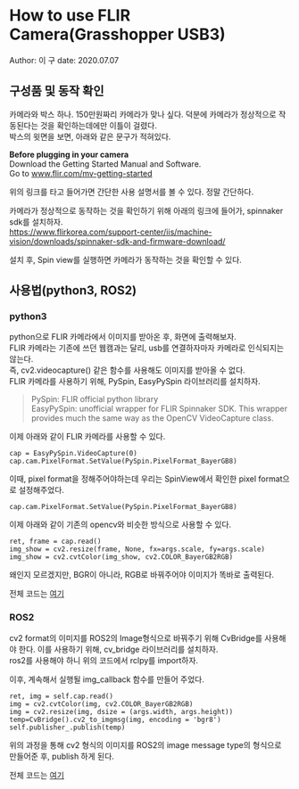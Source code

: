 # How to use FLIR Camera(Grasshopper USB3)
Author: 이  구
date: 2020.07.07

## 구성품 및 동작 확인

카메라와 박스 하나. 150만원짜리 카메라가 맞나 싶다. 덕분에 카메라가 정상적으로 작동된다는 것을 확인하는데에만 이틀이 걸렸다.   
박스의 윗면을 보면, 아래와 같은 문구가 적혀있다.   

**Before plugging in your camera**    
Download the Getting Started Manual and Software.   
Go to www.flir.com/mv-getting-started   

위의 링크를 타고 들어가면 간단한 사용 설명서를 볼 수 있다. 정말 간단하다.   

카메라가 정상적으로 동작하는 것을 확인하기 위해 아래의 링크에 들어가, spinnaker sdk를 설치하자.    
https://www.flirkorea.com/support-center/iis/machine-vision/downloads/spinnaker-sdk-and-firmware-download/   

설치 후, Spin view를 실행하면 카메라가 동작하는 것을 확인할 수 있다.

## 사용법(python3, ROS2)
### python3
python으로 FLIR 카메라에서 이미지를 받아온 후, 화면에 출력해보자.   
FLIR 카메라는 기존에 쓰던 웹캠과는 달리, usb를 연결하자마자 카메라로 인식되지는 않는다.   
즉, cv2.videocapture() 같은 함수를 사용해도 이미지를 받아올 수 없다.   
FLIR 카메라를 사용하기 위해, PySpin, EasyPySpin 라이브러리를 설치하자.

> PySpin: FLIR official python library   
> EasyPySpin: unofficial wrapper for FLIR Spinnaker SDK. This wrapper provides much the same way as the OpenCV VideoCapture class.   

이제 아래와 같이 FLIR 카메라를 사용할 수 있다.   

```(python3)
cap = EasyPySpin.VideoCapture(0)
cap.cam.PixelFormat.SetValue(PySpin.PixelFormat_BayerGB8)
```

이때, pixel format을 정해주어야하는데 우리는 SpinView에서 확인한 pixel format으로 설정해주었다.   

```(python3)
cap.cam.PixelFormat.SetValue(PySpin.PixelFormat_BayerGB8)
```

이제 아래와 같이 기존의 opencv와 비슷한 방식으로 사용할 수 있다.   

```(python3
ret, frame = cap.read()
img_show = cv2.resize(frame, None, fx=args.scale, fy=args.scale)
img_show = cv2.cvtColor(img_show, cv2.COLOR_BayerGB2RGB)
```

왜인지 모르겠지만, BGR이 아니라, RGB로 바꿔주어야 이미지가 똑바로 출력된다.   

전체 코드는 [여기]()   

### ROS2
cv2 format의 이미지를 ROS2의 Image형식으로 바꿔주기 위해 CvBridge를 사용해야 한다. 이를 사용하기 위해, cv_bridge 라이브러리를 설치하자.   
ros2를 사용해야 하니 위의 코드에서 rclpy를 import하자.   

이후, 계속해서 실행될 img_callback 함수를 만들어 주었다.   

```(python3)
ret, img = self.cap.read()
img = cv2.cvtColor(img, cv2.COLOR_BayerGB2RGB)
img = cv2.resize(img, dsize = (args.width, args.height))
temp=CvBridge().cv2_to_imgmsg(img, encoding = 'bgr8')
self.publisher_.publish(temp)
```

위의 과정을 통해 cv2 형식의 이미지를 ROS2의 image message type의 형식으로 만들어준 후, publish 하게 된다.   

전체 코드는 [여기]() 

